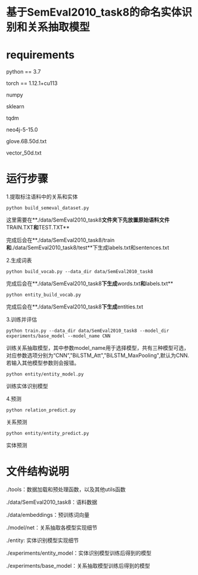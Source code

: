 # 基于SemEval2010_task8的命名实体识别和关系抽取模型


# requirements
python  == 3.7

torch == 1.12.1+cu113

numpy

sklearn

tqdm

neo4j-5-15.0

glove.6B.50d.txt

vector_50d.txt


# 运行步骤

1.提取标注语料中的关系和实体

```
python build_semeval_dataset.py
```
这里需要在**./data/SemEval2010_task8**文件夹下先放置原始语料文件**TRAIN.TXT**和**TEST.TXT**

完成后会在**./data/SemEval2010_task8/train**和**./data/SemEval2010_task8/test**下生成labels.txt和sentences.txt

2.生成词表

```
python build_vocab.py --data_dir data/SemEval2010_task8
```

完成后会在**./data/SemEval2010_task8**下生成**words.txt**和**labels.txt**

```
python entity_build_vocab.py 
```

完成后会在**./data/SemEval2010_task8**下生成**entities.txt

3.训练并评估

```
python train.py --data_dir data/SemEval2010_task8 --model_dir experiments/base_model --model_name CNN
```

训练关系抽取模型，其中参数model_name用于选择模型，共有三种模型可选，对应参数选项分别为“CNN”,"BiLSTM_Att","BiLSTM_MaxPooling",默认为CNN.若输入其他模型参数则会报错。

```
python entity/entity_model.py 
```

训练实体识别模型

4.预测

```
python relation_predict.py 
```

关系预测

```
python entity/entity_predict.py 
```

实体预测

# 文件结构说明

./tools：数据加载和预处理函数，以及其他utils函数

./data/SemEval2010_task8：语料数据

./data/embeddings：预训练词向量

./model/net：关系抽取各模型实现细节

./entity: 实体识别模型实现细节

./experiments/entity_model：实体识别模型训练后得到的模型

./experiments/base_model：关系抽取模型训练后得到的模型


